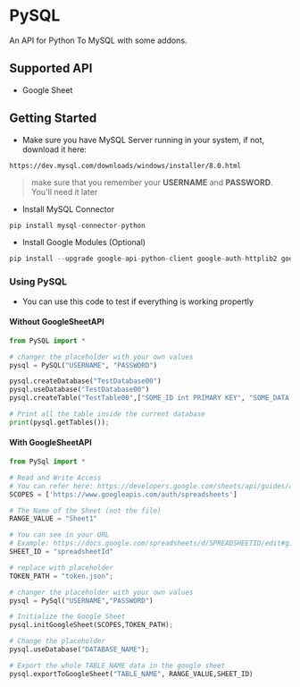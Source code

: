 # PySQL

An API for Python To MySQL with some addons.

## Supported API

- Google Sheet


## Getting Started

- Make sure you have MySQL Server running in your system, if not, download it here:

```
https://dev.mysql.com/downloads/windows/installer/8.0.html
```
> make sure that you remember your **USERNAME** and **PASSWORD**. You'll need it later

- Install MySQL Connector 

```python
pip install mysql-connector-python
```

- Install Google Modules (Optional)

```python
pip install --upgrade google-api-python-client google-auth-httplib2 google-auth-oauthlib
```

### Using PySQL
- You can use this code to test if everything is working propertly

####  Without GoogleSheetAPI

```python
from PySQL import *

# changer the placeholder with your own values
pysql = PySQL("USERNAME", "PASSWORD")

pysql.createDatabase("TestDatabase00")
pysql.useDatabase("TestDatabase00")
pysql.createTable("TestTable00",["SOME_ID int PRIMARY KEY", "SOME_DATA VARCHAR(255)"])

# Print all the table inside the current database
print(pysql.getTables());  
```

####  With GoogleSheetAPI

```python
from PySql import *

# Read and Write Access
# You can refer here: https://developers.google.com/sheets/api/guides/authorizing
SCOPES = ['https://www.googleapis.com/auth/spreadsheets']

# The Name of the Sheet (not the file)
RANGE_VALUE = "Sheet1"

# You can see in your URL
# Example: https://docs.google.com/spreadsheets/d/SPREADSHEETID/edit#gid=0
SHEET_ID = "spreadsheetId"

# replace with placeholder
TOKEN_PATH = "token.json";

# changer the placeholder with your own values
pysql = PySql("USERNAME","PASSWORD")

# Initialize the Google Sheet
pysql.initGoogleSheet(SCOPES,TOKEN_PATH);

# Change the placeholder
pysql.useDatabase("DATABASE_NAME");

# Export the whole TABLE_NAME data in the google sheet
pysql.exportToGoogleSheet("TABLE_NAME", RANGE_VALUE,SHEET_ID)
    
```

